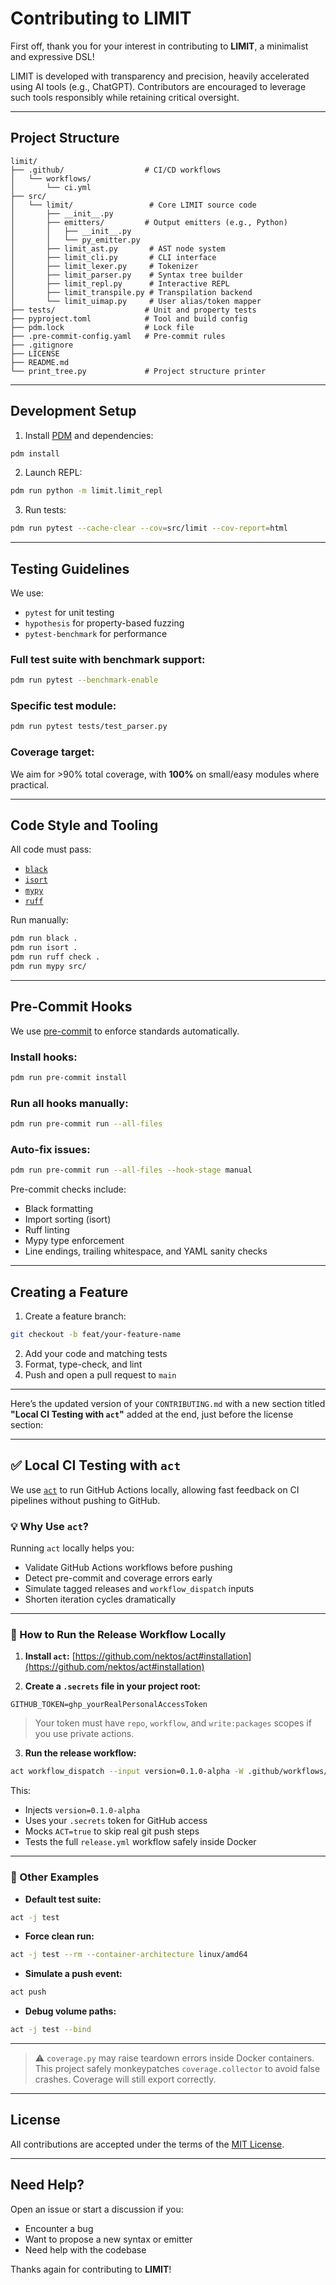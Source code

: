 # Contributing to LIMIT

First off, thank you for your interest in contributing to **LIMIT**, a minimalist and expressive DSL!

LIMIT is developed with transparency and precision, heavily accelerated using AI tools (e.g., ChatGPT). Contributors are encouraged to leverage such tools responsibly while retaining critical oversight.

---

## Project Structure

```
limit/
├── .github/                  # CI/CD workflows
│   └── workflows/
│       └── ci.yml
├── src/
│   └── limit/                 # Core LIMIT source code
│       ├── __init__.py
│       ├── emitters/         # Output emitters (e.g., Python)
│       │   ├── __init__.py
│       │   └── py_emitter.py
│       ├── limit_ast.py       # AST node system
│       ├── limit_cli.py       # CLI interface
│       ├── limit_lexer.py     # Tokenizer
│       ├── limit_parser.py    # Syntax tree builder
│       ├── limit_repl.py      # Interactive REPL
│       ├── limit_transpile.py # Transpilation backend
│       └── limit_uimap.py     # User alias/token mapper
├── tests/                    # Unit and property tests
├── pyproject.toml            # Tool and build config
├── pdm.lock                  # Lock file
├── .pre-commit-config.yaml   # Pre-commit rules
├── .gitignore
├── LICENSE
├── README.md
└── print_tree.py             # Project structure printer
```

---

## Development Setup

1. Install [PDM](https://pdm.fming.dev) and dependencies:

```bash
pdm install
```

2. Launch REPL:

```bash
pdm run python -m limit.limit_repl
```

3. Run tests:

```bash
pdm run pytest --cache-clear --cov=src/limit --cov-report=html
```

---

## Testing Guidelines

We use:

* `pytest` for unit testing
* `hypothesis` for property-based fuzzing
* `pytest-benchmark` for performance

### Full test suite with benchmark support:

```bash
pdm run pytest --benchmark-enable
```

### Specific test module:

```bash
pdm run pytest tests/test_parser.py
```

### Coverage target:

We aim for >90% total coverage, with **100%** on small/easy modules where practical.

---

## Code Style and Tooling

All code must pass:

* [`black`](https://github.com/psf/black)
* [`isort`](https://pycqa.github.io/isort/)
* [`mypy`](https://mypy-lang.org/)
* [`ruff`](https://github.com/astral-sh/ruff)

Run manually:

```bash
pdm run black .
pdm run isort .
pdm run ruff check .
pdm run mypy src/
```

---

## Pre-Commit Hooks

We use [pre-commit](https://pre-commit.com/) to enforce standards automatically.

### Install hooks:

```bash
pdm run pre-commit install
```

### Run all hooks manually:

```bash
pdm run pre-commit run --all-files
```

### Auto-fix issues:

```bash
pdm run pre-commit run --all-files --hook-stage manual
```

Pre-commit checks include:

* Black formatting
* Import sorting (isort)
* Ruff linting
* Mypy type enforcement
* Line endings, trailing whitespace, and YAML sanity checks

---

## Creating a Feature

1. Create a feature branch:

```bash
git checkout -b feat/your-feature-name
```

2. Add your code and matching tests
3. Format, type-check, and lint
4. Push and open a pull request to `main`

---

Here’s the updated version of your `CONTRIBUTING.md` with a new section titled **"Local CI Testing with `act`"** added at the end, just before the license section:

---


## ✅ Local CI Testing with `act`

We use [`act`](https://github.com/nektos/act) to run GitHub Actions locally, allowing fast feedback on CI pipelines without pushing to GitHub.

### 💡 Why Use `act`?

Running `act` locally helps you:

* Validate GitHub Actions workflows before pushing
* Detect pre-commit and coverage errors early
* Simulate tagged releases and `workflow_dispatch` inputs
* Shorten iteration cycles dramatically

---

### 🚀 How to Run the Release Workflow Locally

1. **Install `act`:**
   [https://github.com/nektos/act#installation](https://github.com/nektos/act#installation)

2. **Create a `.secrets` file in your project root:**

```env
GITHUB_TOKEN=ghp_yourRealPersonalAccessToken
```

> Your token must have `repo`, `workflow`, and `write:packages` scopes if you use private actions.

3. **Run the release workflow:**

```bash
act workflow_dispatch --input version=0.1.0-alpha -W .github/workflows/release.yml -P ubuntu-latest=ghcr.io/catthehacker/ubuntu:act-latest --env ACT=true
```

This:

* Injects `version=0.1.0-alpha`
* Uses your `.secrets` token for GitHub access
* Mocks `ACT=true` to skip real git push steps
* Tests the full `release.yml` workflow safely inside Docker

---

### 🧪 Other Examples

* **Default test suite:**

```bash
act -j test
```

* **Force clean run:**

```bash
act -j test --rm --container-architecture linux/amd64
```

* **Simulate a push event:**

```bash
act push
```

* **Debug volume paths:**

```bash
act -j test --bind
```

---

> ⚠️ `coverage.py` may raise teardown errors inside Docker containers. This project safely monkeypatches `coverage.collector` to avoid false crashes. Coverage will still export correctly.

---

## License

All contributions are accepted under the terms of the [MIT License](./LICENSE).

---

## Need Help?

Open an issue or start a discussion if you:

* Encounter a bug
* Want to propose a new syntax or emitter
* Need help with the codebase

Thanks again for contributing to **LIMIT**!
